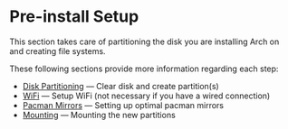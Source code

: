 # Pre-install Setup

This section takes care of partitioning the disk you are installing Arch on and creating file systems.

These following sections provide more information regarding each step:
- [Disk Partitioning](./disk_partitioning.md) &mdash; Clear disk and create partition(s)
- [WiFi](./wifi.md) &mdash; Setup WiFi (not necessary if you have a wired connection)
- [Pacman Mirrors](./pacman_mirrors.md) &mdash; Setting up optimal pacman mirrors
- [Mounting](./mounting.md) &mdash; Mounting the new partitions
